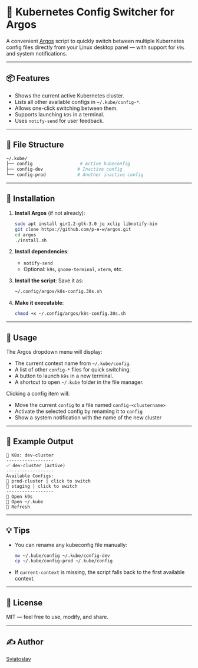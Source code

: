 # 💪 Kubernetes Config Switcher for Argos

A convenient [Argos](https://github.com/p-e-w/argos) script to quickly switch between multiple Kubernetes config files directly from your Linux desktop panel — with support for `k9s` and system notifications.

---

## 📦 Features

- Shows the current active Kubernetes cluster.
- Lists all other available configs in `~/.kube/config-*`.
- Allows one-click switching between them.
- Supports launching `k9s` in a terminal.
- Uses `notify-send` for user feedback.

---

## 📁 File Structure

```bash
~/.kube/
├── config                  # Active kubeconfig
├── config-dev             # Inactive config
└── config-prod            # Another inactive config
```

---

## 💠 Installation

1. **Install Argos** (if not already):

   ```bash
   sudo apt install gir1.2-gtk-3.0 jq xclip libnotify-bin
   git clone https://github.com/p-e-w/argos.git
   cd argos
   ./install.sh
   ```

2. **Install dependencies**:

   - `notify-send`
   - Optional: `k9s`, `gnome-terminal`, `xterm`, etc.

3. **Install the script**: Save it as:

   ```bash
   ~/.config/argos/k8s-config.30s.sh
   ```

4. **Make it executable**:

   ```bash
   chmod +x ~/.config/argos/k8s-config.30s.sh
   ```

---

## 🚀 Usage

The Argos dropdown menu will display:

- The current context name from `~/.kube/config`.
- A list of other `config-*` files for quick switching.
- A button to launch `k9s` in a new terminal.
- A shortcut to open `~/.kube` folder in the file manager.

Clicking a config item will:

- Move the current `config` to a file named `config-<clustername>`
- Activate the selected config by renaming it to `config`
- Show a system notification with the name of the new cluster

---

## 📂 Example Output

```
🔧 K8s: dev-cluster
------------------
✅ dev-cluster (active)
------------------
Available Configs:
🔄 prod-cluster | click to switch
🔄 staging | click to switch
------------------
🚀 Open k9s
📁 Open ~/.kube
🔄 Refresh
```

---

## 💡 Tips

- You can rename any kubeconfig file manually:

  ```bash
  mv ~/.kube/config ~/.kube/config-dev
  cp ~/.kube/config-prod ~/.kube/config
  ```

- If `current-context` is missing, the script falls back to the first available context.

---

## 📜 License

MIT — feel free to use, modify, and share.

---

## ✍️ Author

[Sviatoslav](https://github.com/YOUR_USERNAME)

